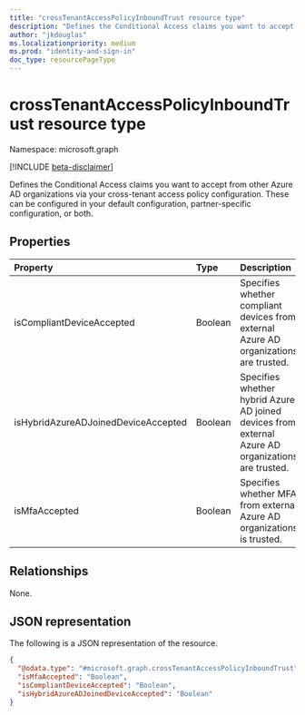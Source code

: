 ```yaml
---
title: "crossTenantAccessPolicyInboundTrust resource type"
description: "Defines the Conditional Access claims you want to accept from other organizations via your cross-tenant access policy configuration."
author: "jkdouglas"
ms.localizationpriority: medium
ms.prod: "identity-and-sign-in"
doc_type: resourcePageType
---
```


# crossTenantAccessPolicyInboundTrust resource type

Namespace: microsoft.graph

[!INCLUDE [beta-disclaimer](../../includes/beta-disclaimer.md)]

Defines the Conditional Access claims you want to accept from other Azure AD organizations via your cross-tenant access policy configuration. These can be configured in your default configuration, partner-specific configuration, or both.

## Properties

|Property|Type|Description|
|:---|:---|:---|
| isCompliantDeviceAccepted | Boolean | Specifies whether compliant devices from external Azure AD organizations are trusted. |
| isHybridAzureADJoinedDeviceAccepted | Boolean | Specifies whether hybrid Azure AD joined devices from external Azure AD organizations are trusted. |
| isMfaAccepted | Boolean | Specifies whether MFA from external Azure AD organizations is trusted.|

## Relationships

None.

## JSON representation

The following is a JSON representation of the resource.
<!-- {
  "blockType": "resource",
  "@odata.type": "microsoft.graph.crossTenantAccessPolicyInboundTrust"
}
-->

``` json
{
  "@odata.type": "#microsoft.graph.crossTenantAccessPolicyInboundTrust",
  "isMfaAccepted": "Boolean",
  "isCompliantDeviceAccepted": "Boolean",
  "isHybridAzureADJoinedDeviceAccepted": "Boolean"
}
```
